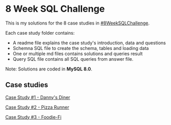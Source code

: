 # 8 Week SQL Challenge

This is my solutions for the 8 case studies in [#8WeekSQLChallenge](https://8weeksqlchallenge.com).

Each case study folder contains:
* A readme file explains the case study's introduction, data and questions
* Schemna SQL file to create the schema, tables and loading data
* One or multiple md files contains solutions and queries result
* Query SQL file contains all SQL queries from answer file.

Note: Solutions are coded in **MySQL 8.0**.

## Case studies
[Case Study #1 - Danny's Diner](./Case%20Study%20%231%20-%20Danny's%20Diner)

[Case Study #2 - Pizza Runner](./Case%20Study%20%232%20-%20Pizza%20Runner)

[Case Study #3 - Foodie-Fi](./Case%20Study%20%233%20-%20Foodie-Fi)